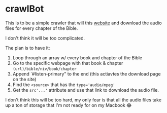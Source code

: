 # crawlBot
This is to be a simple crawler that will this [website](https://www.biblica.com/bible/niv/) and download the audio files for every chapter of the Bible.

I don't think it will be too complicated.

The plan is to have it:
1. Loop through an array w/ every book and chapter of the Bible
2. Go to the specific webpage with that book & chapter `(url)/bible/niv/book/chapter`
3. Append `#listen-primary" to the end (this actiavtes the download page on the site)
4. Find the `<source>` that has the `type='audio/mpeg'`
5. Get the `src'...'` attribute and use that link to download the audio file.

I don't think this will be too hard, my only fear is that all the audio files take up a ton of storage that I'm not ready for on my Macbook 😂

